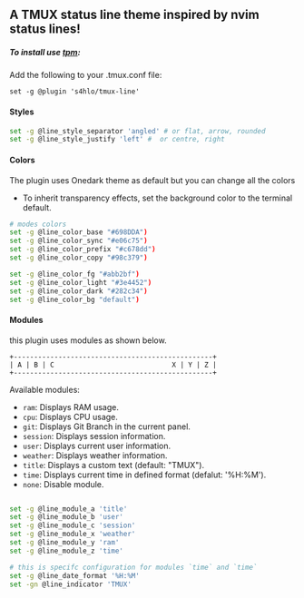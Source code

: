 
## A TMUX status line theme inspired by nvim status lines!

##### To install use [tpm](https://github.com/tmux-plugins/tpm):

Add the following to your .tmux.conf file:
```
set -g @plugin 's4hlo/tmux-line'
```
 
#### Styles
```bash
set -g @line_style_separator 'angled' # or flat, arrow, rounded 
set -g @line_style_justify 'left' #  or centre, right
```

#### Colors
The plugin uses Onedark theme as default but you can change all the colors
- To inherit transparency effects, set the background color to the terminal default.
```bash
# modes colors
set -g @line_color_base "#698DDA")
set -g @line_color_sync "#e06c75")
set -g @line_color_prefix "#c678dd")
set -g @line_color_copy "#98c379")

set -g @line_color_fg "#abb2bf")
set -g @line_color_light "#3e4452")
set -g @line_color_dark "#282c34")
set -g @line_color_bg "default")
```

#### Modules
this plugin uses modules as shown below.

```
+-------------------------------------------------+
| A | B | C                             X | Y | Z |
+-------------------------------------------------+
```

Available modules:
- `ram`: Displays RAM usage.
- `cpu`: Displays CPU usage.
- `git`: Displays Git Branch in the current panel.
- `session`: Displays session information.
- `user`: Displays current user information.
- `weather`: Displays weather information.
- `title`: Displays a custom text (default: "TMUX").
- `time`: Displays current time in defined format (defalut: '%H:%M').
- `none`: Disable module.


```bash

set -g @line_module_a 'title'
set -g @line_module_b 'user'
set -g @line_module_c 'session'
set -g @line_module_x 'weather'
set -g @line_module_y 'ram'
set -g @line_module_z 'time'

# this is specifc configuration for modules `time` and `time`
set -g @line_date_format '%H:%M'
set -gn @line_indicator 'TMUX'
```


